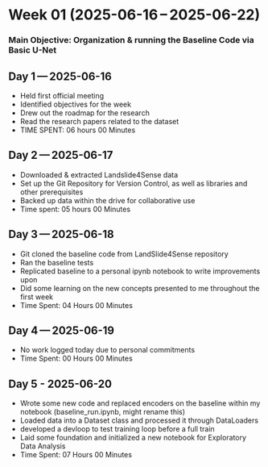 # Week 01 (2025-06-16 – 2025-06-22)
### Main Objective: Organization & running the Baseline Code via Basic U-Net
## Day 1 — 2025-06-16
- Held first official meeting
- Identified objectives for the week
- Drew out the roadmap for the research
- Read the research papers related to the dataset
- TIME SPENT: 06 hours 00 Minutes
  
## Day 2 — 2025-06-17
- Downloaded & extracted Landslide4Sense data  
- Set up the Git Repository for Version Control, as well as libraries and other prerequisites
- Backed up data within the drive for collaborative use
- Time spent: 05 hours 00 Minutes

## Day 3 — 2025-06-18
- Git cloned the baseline code from LandSlide4Sense repository
- Ran the baseline tests
- Replicated baseline to a personal ipynb notebook to write improvements upon
- Did some learning on the new concepts presented to me throughout the first week
- Time Spent: 04 Hours 00 Minutes

## Day 4 — 2025-06-19
- No work logged today due to personal commitments
- Time Spent: 00 Hours 00 Minutes

## Day 5 - 2025-06-20
- Wrote some new code and replaced encoders on the baseline within my notebook (baseline_run.ipynb, might rename this)
- Loaded data into a Dataset class and processed it through DataLoaders
- developed a devloop to test training loop before a full train
- Laid some foundation and initialized a new notebook for Exploratory Data Analysis
- Time Spent: 07 Hours 00 Minutes


